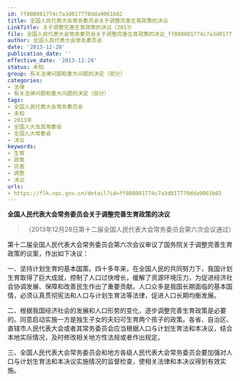 ```yaml
---
id: ff808081774c7a3d017770dda9061b02
title: 全国人民代表大会常务委员会关于调整完善生育政策的决议
LinkTitle: 关于调整完善生育政策的决议（2013）
file: 全国人民代表大会常务委员会关于调整完善生育政策的决议_ff808081774c7a3d017770dda9061b02.docx
author: 全国人民代表大会常务委员会
date: '2013-12-28'
publication_date: ''
effective_date: '2013-12-28'
status: 未知
group: 有关法律问题和重大问题的决定（部分）
categories:
- 法律
- 有关法律问题和重大问题的决定（部分）
tags:
- 全国人民代表大会常务委员会
- 未知
- 2013年
- 全国人大及其常委会
- 全国人大常委会
- 决议
keywords:
- 生育
- 政策
- 完善
- 调整
- 决议
urls:
- https://flk.npc.gov.cn/detail?id=ff808081774c7a3d017770dda9061b02
---
```


**全国人民代表大会常务委员会关于调整完善生育政策的决议**

> （2013年12月28日第十二届全国人民代表大会常务委员会第六次会议通过）

第十二届全国人民代表大会常务委员会第六次会议审议了国务院关于调整完善生育政策的议案，作出如下决议：

一、坚持计划生育的基本国策。四十多年来，在全国人民的共同努力下，我国计划生育取得了巨大成就，控制了人口过快增长，缓解了资源环境压力，为促进经济社会协调发展、保障和改善民生作出了重要贡献。人口众多是我国长期面临的基本国情，必须认真贯彻宪法和人口与计划生育法等法律，促进人口长期均衡发展。

二、根据我国经济社会的发展和人口形势的变化，逐步调整完善生育政策是必要的。同意启动实施一方是独生子女的夫妇可生育两个孩子的政策。各省、自治区、直辖市人民代表大会或者其常务委员会应当根据人口与计划生育法和本决议，结合本地实际情况，及时修改相关地方性法规或者作出规定。

三、全国人民代表大会常务委员会和地方各级人民代表大会常务委员会要加强对人口与计划生育法和本决议实施情况的监督检查，使相关法律和本决议得到有效实施。

